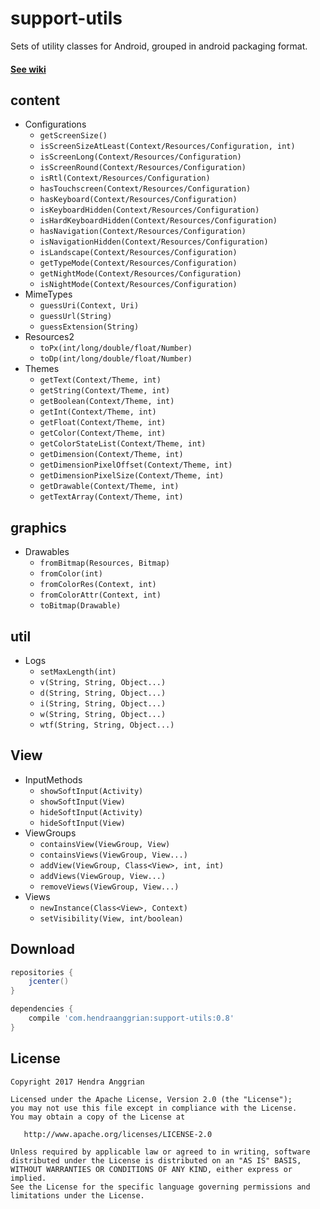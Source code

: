 support-utils
=============
Sets of utility classes for Android, grouped in android packaging format.
#### [See wiki][wiki-content]

content
-------
* Configurations
  * `getScreenSize()`
  * `isScreenSizeAtLeast(Context/Resources/Configuration, int)`
  * `isScreenLong(Context/Resources/Configuration)`
  * `isScreenRound(Context/Resources/Configuration)`
  * `isRtl(Context/Resources/Configuration)`
  * `hasTouchscreen(Context/Resources/Configuration)`
  * `hasKeyboard(Context/Resources/Configuration)`
  * `isKeyboardHidden(Context/Resources/Configuration)`
  * `isHardKeyboardHidden(Context/Resources/Configuration)`
  * `hasNavigation(Context/Resources/Configuration)`
  * `isNavigationHidden(Context/Resources/Configuration)`
  * `isLandscape(Context/Resources/Configuration)`
  * `getTypeMode(Context/Resources/Configuration)`
  * `getNightMode(Context/Resources/Configuration)`
  * `isNightMode(Context/Resources/Configuration)`
* MimeTypes
  * `guessUri(Context, Uri)`
  * `guessUrl(String)`
  * `guessExtension(String)`
* Resources2
  * `toPx(int/long/double/float/Number)`
  * `toDp(int/long/double/float/Number)`
* Themes
  * `getText(Context/Theme, int)`
  * `getString(Context/Theme, int)`
  * `getBoolean(Context/Theme, int)`
  * `getInt(Context/Theme, int)`
  * `getFloat(Context/Theme, int)`
  * `getColor(Context/Theme, int)`
  * `getColorStateList(Context/Theme, int)`
  * `getDimension(Context/Theme, int)`
  * `getDimensionPixelOffset(Context/Theme, int)`
  * `getDimensionPixelSize(Context/Theme, int)`
  * `getDrawable(Context/Theme, int)`
  * `getTextArray(Context/Theme, int)`

graphics
-------
* Drawables
  * `fromBitmap(Resources, Bitmap)`
  * `fromColor(int)`
  * `fromColorRes(Context, int)`
  * `fromColorAttr(Context, int)`
  * `toBitmap(Drawable)`

util
----
* Logs
  * `setMaxLength(int)`
  * `v(String, String, Object...)`
  * `d(String, String, Object...)`
  * `i(String, String, Object...)`
  * `w(String, String, Object...)`
  * `wtf(String, String, Object...)`
  
View
----
* InputMethods
  * `showSoftInput(Activity)`
  * `showSoftInput(View)`
  * `hideSoftInput(Activity)`
  * `hideSoftInput(View)`
* ViewGroups
  * `containsView(ViewGroup, View)`
  * `containsViews(ViewGroup, View...)`
  * `addView(ViewGroup, Class<View>, int, int)`
  * `addViews(ViewGroup, View...)`
  * `removeViews(ViewGroup, View...)`
* Views
  * `newInstance(Class<View>, Context)`
  * `setVisibility(View, int/boolean)`

Download
--------
```gradle
repositories {
    jcenter()
}

dependencies {
    compile 'com.hendraanggrian:support-utils:0.8'
}
```

License
-------
    Copyright 2017 Hendra Anggrian

    Licensed under the Apache License, Version 2.0 (the "License");
    you may not use this file except in compliance with the License.
    You may obtain a copy of the License at

       http://www.apache.org/licenses/LICENSE-2.0

    Unless required by applicable law or agreed to in writing, software
    distributed under the License is distributed on an "AS IS" BASIS,
    WITHOUT WARRANTIES OR CONDITIONS OF ANY KIND, either express or implied.
    See the License for the specific language governing permissions and
    limitations under the License.
    
[wiki-content]: https://github.com/HendraAnggrian/support-utils/wiki/Content
[wiki-text]: https://github.com/HendraAnggrian/support-utils/wiki/Text
[wiki-util]: https://github.com/HendraAnggrian/support-utils/wiki/Util
[wiki-view]: https://github.com/HendraAnggrian/support-utils/wiki/View
